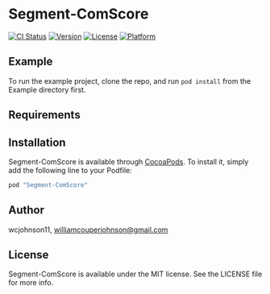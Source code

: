 # Segment-ComScore

[![CI Status](http://img.shields.io/travis/segment-integrations/analytics-ios-integration-comscore.svg?style=flat)](https://travis-ci.org/segment-integrations/analytics-ios-integration-comscore)
[![Version](https://img.shields.io/cocoapods/v/Segment-ComScore.svg?style=flat)](http://cocoapods.org/pods/Segment-ComScore)
[![License](https://img.shields.io/cocoapods/l/Segment-ComScore.svg?style=flat)](http://cocoapods.org/pods/Segment-ComScore)
[![Platform](https://img.shields.io/cocoapods/p/Segment-ComScore.svg?style=flat)](http://cocoapods.org/pods/Segment-ComScore)

## Example

To run the example project, clone the repo, and run `pod install` from the Example directory first.

## Requirements

## Installation

Segment-ComScore is available through [CocoaPods](http://cocoapods.org). To install
it, simply add the following line to your Podfile:

```ruby
pod "Segment-ComScore"
```

## Author

wcjohnson11, williamcouperjohnson@gmail.com

## License

Segment-ComScore is available under the MIT license. See the LICENSE file for more info.
